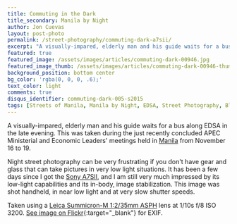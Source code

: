 ```yaml
---
title: Commuting in the Dark
title_secondary: Manila by Night
author: Jon Cuevas
layout: post-photo
permalink: /street-photography/commuting-dark-a7sii/
excerpt: "A visually-impared, elderly man and his guide waits for a bus along EDSA in the late evening. This was taken  during the just recently concluded APEC Economic Leaders' Meeting held in Manila."
featured: true
featured_image: /assets/images/articles/commuting-dark-00946.jpg
featured_image_thumb: /assets/images/articles/commuting-dark-00946-thumb.jpg
background_position: bottom center
bg_color: 'rgba(0, 0, 0, .6);'
text_color: light
comments: true
disqus_identifier: commuting-dark-005-s2015
tags: [Streets of Manila, Manila by Night, EDSA, Street Photography, Black and White, Sony, Sony A7Sii, Leica, Manila, Photography, Mirrorless]
---
```


A visually-impared, elderly man and his guide waits for a bus along EDSA in the late evening. This was taken  during the just recently concluded APEC Ministerial and Economic Leaders' meetings held in [Manila][4] from November 16 to 19.

Night street photography can be very frustrating if you don't have gear and glass that can take pictures in very low light situations. It has been a few days since I got the [Sony A7SII][5], and I am still very much impressed by its low-light capabilities and its in-body, image stabilization. This image was shot handheld, in near low light and at very slow shutter speeds.

Taken using a [Leica Summicron-M 1:2/35mm ASPH][6] lens at 1/10s f/8 ISO 3200. [See image on Flickr][1]{:target="_blank"} for EXIF. <!-- Posted originally on my [Instagram][2]{:target="_blank"}. -->

[1]: https://www.flickr.com/photos/archondigital/22524066464/
[2]: https://www.instagram.com/p/-Gum-JGq-r/
[3]: /topic/humans-of-san-andres-bukid/
[4]: /topic/streets-of-manila/
[5]: /topic/sony-a7sii/
[6]: /topic/leica/